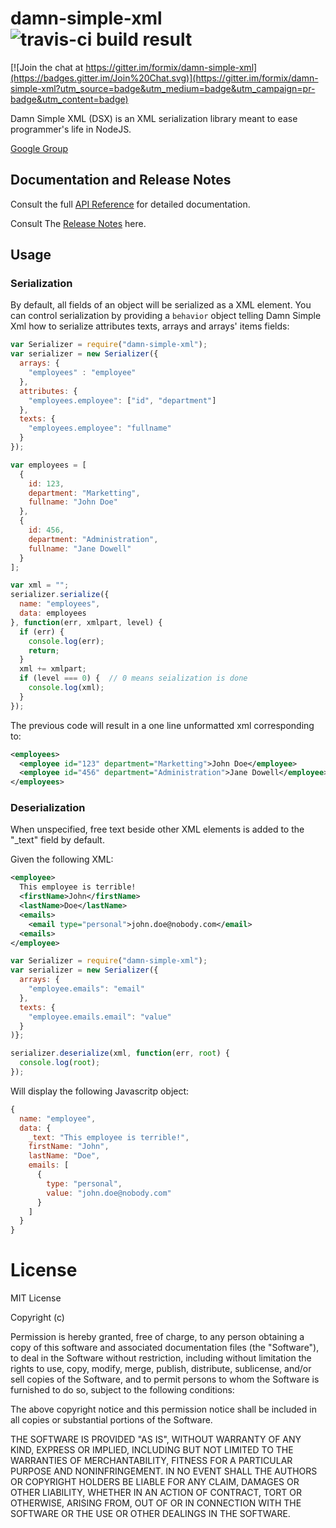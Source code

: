 damn-simple-xml ![travis-ci build result](https://api.travis-ci.org/formix/damn-simple-xml.svg?branch=master "damn-simple-xml master")
===============

[![Join the chat at https://gitter.im/formix/damn-simple-xml](https://badges.gitter.im/Join%20Chat.svg)](https://gitter.im/formix/damn-simple-xml?utm_source=badge&utm_medium=badge&utm_campaign=pr-badge&utm_content=badge)

Damn Simple XML (DSX) is an XML serialization library meant to ease 
programmer's life in NodeJS.

[Google Group](https://groups.google.com/forum/?hl=fr#!forum/damn-simple-xml)

## Documentation and Release Notes

Consult the full [API Reference](https://github.com/formix/damn-simple-xml/wiki/Api-Reference) for detailed documentation.


Consult The [Release Notes](https://github.com/formix/damn-simple-xml/wiki/Release-Notes) here.

## Usage

### Serialization

By default, all fields of an object will be serialized as a XML element. You
can control serialization by providing a `behavior` object telling Damn 
Simple Xml how to serialize attributes texts, arrays and arrays' items fields:

```javascript
var Serializer = require("damn-simple-xml");
var serializer = new Serializer({
  arrays: {
    "employees" : "employee"
  },
  attributes: {
    "employees.employee": ["id", "department"]
  },
  texts: {
    "employees.employee": "fullname"
  }
});

var employees = [
  { 
    id: 123,
    department: "Marketting",
    fullname: "John Doe"
  },
  { 
    id: 456,
    department: "Administration",
    fullname: "Jane Dowell"
  }
];

var xml = "";
serializer.serialize({
  name: "employees", 
  data: employees
}, function(err, xmlpart, level) {
  if (err) {
    console.log(err);
    return;
  }
  xml += xmlpart;
  if (level === 0) {  // 0 means seialization is done
    console.log(xml);
  }
});
```

The previous code will result in a one line unformatted xml corresponding to:

```xml
<employees>
  <employee id="123" department="Marketting">John Doe</employee>
  <employee id="456" department="Administration">Jane Dowell</employee>
</employees>
```

### Deserialization

When unspecified, free text beside other XML elements is added to the "_text"
field by default.

Given the following XML:
```xml
<employee>
  This employee is terrible!
  <firstName>John</firstName>
  <lastName>Doe</lastName>
  <emails>
    <email type="personal">john.doe@nobody.com</email>
  <emails>
</employee>
```

```javascript
var Serializer = require("damn-simple-xml");
var serializer = new Serializer({
  arrays: {
    "employee.emails": "email"
  },
  texts: {
    "employee.emails.email": "value"
  }
)};

serializer.deserialize(xml, function(err, root) {
  console.log(root);
});
```

Will display the following Javascritp object:

```javascript
{
  name: "employee",
  data: {
    _text: "This employee is terrible!",
    firstName: "John",
    lastName: "Doe",
    emails: [
      {
        type: "personal",
        value: "john.doe@nobody.com"
      }
    ]
  }
}
```

License
=======

MIT License

Copyright (c) <year> <copyright holders>

Permission is hereby granted, free of charge, to any person obtaining a copy of this software and associated documentation files (the "Software"), to deal in the Software without restriction, including without limitation the rights to use, copy, modify, merge, publish, distribute, sublicense, and/or sell copies of the Software, and to permit persons to whom the Software is furnished to do so, subject to the following conditions:

The above copyright notice and this permission notice shall be included in all copies or substantial portions of the Software.

THE SOFTWARE IS PROVIDED "AS IS", WITHOUT WARRANTY OF ANY KIND, EXPRESS OR IMPLIED, INCLUDING BUT NOT LIMITED TO THE WARRANTIES OF MERCHANTABILITY, FITNESS FOR A PARTICULAR PURPOSE AND NONINFRINGEMENT. IN NO EVENT SHALL THE AUTHORS OR COPYRIGHT HOLDERS BE LIABLE FOR ANY CLAIM, DAMAGES OR OTHER LIABILITY, WHETHER IN AN ACTION OF CONTRACT, TORT OR OTHERWISE, ARISING FROM, OUT OF OR IN CONNECTION WITH THE SOFTWARE OR THE USE OR OTHER DEALINGS IN THE SOFTWARE.
